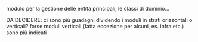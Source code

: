 modulo per la gestione delle entità principali, le classi di dominio...

DA DECIDERE: ci sono più guadagni dividendo i moduli in strati orizzontali o verticali? forse moduli verticali (fatta eccezione per alcuni, es. infra etc.) sono più indicati